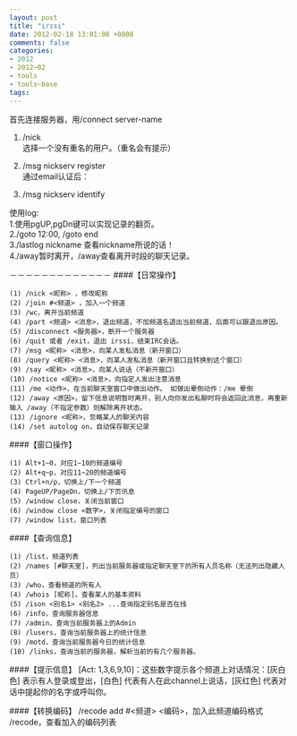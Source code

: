 ```yaml
---
layout: post
title: "irssi"
date: 2012-02-18 13:01:00 +0800
comments: false
categories:
- 2012
- 2012~02
- tools
- tools~base
tags:
---
```

首先连接服务器，用/connect server-name  

1. /nick <name>  
选择一个没有重名的用户。（重名会有提示）

2. /msg nickserv register <password> <e-mail>  
通过email认证后：  
3. /msg nickserv identify <password>

使用log:  
1.使用pgUP,pgDn键可以实现记录的翻页。  
2./goto 12:00, /goto end  
3./lastlog nickname 查看nickname所说的话！  
4./away暂时离开，/away查看离开时段的聊天记录。

－－－－－－－－－－－－－
####【日常操作】
```
(1) /nick <昵称> ，修改昵称
(2) /join #<频道> ，加入一个频道
(3) /wc，离开当前频道
(4) /part <频道> <消息>，退出频道，不加频道名退出当前频道，后面可以跟退出原因。
(5) /disconnect <服务器>，断开一个服务器
(6) /quit 或者 /exit，退出 irssi，结束IRC会话。
(7) /msg <昵称> <消息>，向某人发私消息（新开窗口）
(8) /query <昵称> <消息>，向某人发私消息（新开窗口且转换到这个窗口）
(9) /say <昵称> <消息>，向某人说话（不新开窗口）
(10) /notice <昵称> <消息>，向指定人发出注意消息
(11) /me <动作>，在当前聊天室窗口中做出动作。 如做出晕倒动作：/me 晕倒
(12) /away <原因>，留下信息说明暂时离开，别人向你发出私聊时将会返回此消息，再重新输入 /away（不指定参数）则解除离开状态。
(13) /ignore <昵称>，忽略某人的聊天内容
(14) /set autolog on，自动保存聊天记录
```
####【窗口操作】
```
(1) Alt+1~0，对应1~10的频道编号
(2) Alt+q~p，对应11~20的频道编号
(3) Ctrl+n/p，切换上/下一个频道
(4) PageUP/PageDn，切换上/下页讯息
(5) /window close，关闭当前窗口
(6) /window close <数字>，关闭指定编号的窗口
(7) /window list，窗口列表
```
####【查询信息】
```
(1) /list，频道列表
(2) /names [#聊天室]，列出当前服务器或指定聊天室下的所有人员名称（无法列出隐藏人员）
(3) /who，查看频道的所有人
(4) /whois [昵称]，查看某人的基本资料
(5) /ison <别名1> <别名2> ...查询指定别名是否在线
(6) /info，查询服务器信息
(7) /admin，查询当前服务器上的Admin
(8) /lusers，查询当前服务器上的统计信息
(9) /motd，查询当前服务器今日的统计信息
(10) /links，查询当前的服务器，解析当前的有几个服务器。
```
####【提示信息】
[Act: 1,3,6,9,10]：这些数字提示各个频道上对话情况：[灰白色] 表示有人登录或登出，[白色] 代表有人在此channel上说话，[灰红色] 代表对话中提起你的名字或呼叫你。

####【转换编码】
/recode add #<频道> <编码>，加入此频道编码格式  
/recode，查看加入的编码列表


